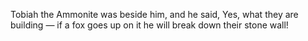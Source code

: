 Tobiah the Ammonite was beside him, and he said, Yes, what they are building — if a fox goes up on it he will break down their stone wall!
